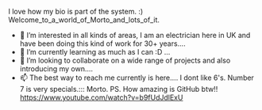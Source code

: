 I love how my bio is part of the system. :) Welcome_to_a_world_of_Morto_and_lots_of_it.
- 👀 I’m interested in all kinds of areas, I am an electrician here in UK and have been doing this kind of work for 30+ years....
- 🌱 I’m currently learning as much as I can :D ...
- 💞️ I’m looking to collaborate on a wide range of projects and also introducing my own....
- 📫 The best way to reach me currently is here....
I dont like 6's. 
Number 7 is very specials.:::
Morto. PS. How amazing is GitHub btw!! 
https://www.youtube.com/watch?v=b9fUdJdlExU
